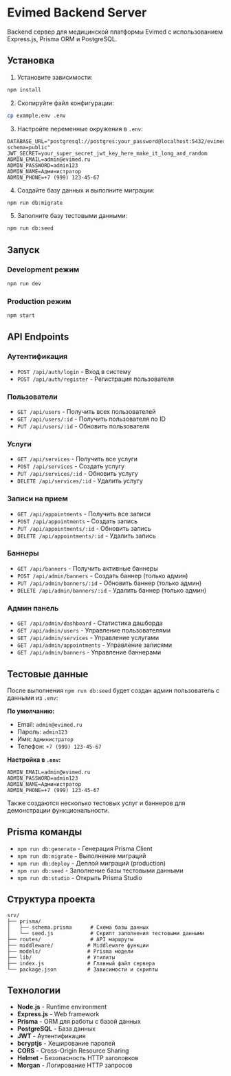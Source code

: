 # Evimed Backend Server

Backend сервер для медицинской платформы Evimed с использованием Express.js, Prisma ORM и PostgreSQL.

## Установка

1. Установите зависимости:
```bash
npm install
```

2. Скопируйте файл конфигурации:
```bash
cp example.env .env
```

3. Настройте переменные окружения в `.env`:
```env
DATABASE_URL="postgresql://postgres:your_password@localhost:5432/evimed?schema=public"
JWT_SECRET=your_super_secret_jwt_key_here_make_it_long_and_random
ADMIN_EMAIL=admin@evimed.ru
ADMIN_PASSWORD=admin123
ADMIN_NAME=Администратор
ADMIN_PHONE=+7 (999) 123-45-67
```

4. Создайте базу данных и выполните миграции:
```bash
npm run db:migrate
```

5. Заполните базу тестовыми данными:
```bash
npm run db:seed
```

## Запуск

### Development режим
```bash
npm run dev
```

### Production режим
```bash
npm start
```

## API Endpoints

### Аутентификация
- `POST /api/auth/login` - Вход в систему
- `POST /api/auth/register` - Регистрация пользователя

### Пользователи
- `GET /api/users` - Получить всех пользователей
- `GET /api/users/:id` - Получить пользователя по ID
- `PUT /api/users/:id` - Обновить пользователя

### Услуги
- `GET /api/services` - Получить все услуги
- `POST /api/services` - Создать услугу
- `PUT /api/services/:id` - Обновить услугу
- `DELETE /api/services/:id` - Удалить услугу

### Записи на прием
- `GET /api/appointments` - Получить все записи
- `POST /api/appointments` - Создать запись
- `PUT /api/appointments/:id` - Обновить запись
- `DELETE /api/appointments/:id` - Удалить запись

### Баннеры
- `GET /api/banners` - Получить активные баннеры
- `POST /api/admin/banners` - Создать баннер (только админ)
- `PUT /api/admin/banners/:id` - Обновить баннер (только админ)
- `DELETE /api/admin/banners/:id` - Удалить баннер (только админ)

### Админ панель
- `GET /api/admin/dashboard` - Статистика дашборда
- `GET /api/admin/users` - Управление пользователями
- `GET /api/admin/services` - Управление услугами
- `GET /api/admin/appointments` - Управление записями
- `GET /api/admin/banners` - Управление баннерами

## Тестовые данные

После выполнения `npm run db:seed` будет создан админ пользователь с данными из `.env`:

**По умолчанию:**
- Email: `admin@evimed.ru`
- Пароль: `admin123`
- Имя: `Администратор`
- Телефон: `+7 (999) 123-45-67`

**Настройка в `.env`:**
```env
ADMIN_EMAIL=admin@evimed.ru
ADMIN_PASSWORD=admin123
ADMIN_NAME=Администратор
ADMIN_PHONE=+7 (999) 123-45-67
```

Также создаются несколько тестовых услуг и баннеров для демонстрации функциональности.

## Prisma команды

- `npm run db:generate` - Генерация Prisma Client
- `npm run db:migrate` - Выполнение миграций
- `npm run db:deploy` - Деплой миграций (production)
- `npm run db:seed` - Заполнение базы тестовыми данными
- `npm run db:studio` - Открыть Prisma Studio

## Структура проекта

```
srv/
├── prisma/
│   ├── schema.prisma      # Схема базы данных
│   └── seed.js            # Скрипт заполнения тестовыми данными
├── routes/                # API маршруты
├── middleware/           # Middleware функции
├── models/               # Prisma модели
├── lib/                  # Утилиты
├── index.js              # Главный файл сервера
└── package.json          # Зависимости и скрипты
```

## Технологии

- **Node.js** - Runtime environment
- **Express.js** - Web framework
- **Prisma** - ORM для работы с базой данных
- **PostgreSQL** - База данных
- **JWT** - Аутентификация
- **bcryptjs** - Хеширование паролей
- **CORS** - Cross-Origin Resource Sharing
- **Helmet** - Безопасность HTTP заголовков
- **Morgan** - Логирование HTTP запросов

